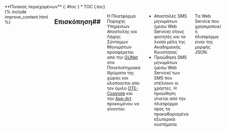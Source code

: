 <div class="row">
<div class="medium-4 medium-push-8 columns" markdown="1">
<div class="panel radius" markdown="1">
**Πίνακας περιεχομένων**
{: #toc }
*  TOC
{:toc}
</div>
</div><!-- /.medium-4.columns -->

<div class="medium-8 medium-pull-4 columns" markdown="1">
{% include improve_content.html %}

## Επισκόπηση##
Η Πλατφόρμα Παροχής Υπηρεσιών Αποστολής και Λήψης Σύντομων Μηνυμάτων προσφέρεται από την [GUNet][] στα Πανεπιστημιακά Ιδρύματα της χώρας και υλοποιείται απο τον όμιλο  [OTE-Cosmote][] και την [App-Art][] προκειμένου να γίνονται:

- Αποστολές SMS μηνυμάτων (μεσω Web Service) στους φοιτητές και τα λοιπά μέλη της Ακαδημαικής Κοινότητας
- Προώθηση SMS μηνυμάτων (μεσω Web Service) των SMS που στέλνουν οι χρήστες. Η προώθηση γίνεται από την πλατφόρμα προς τα προκαθορισμένα εξωτερικά συστήματα

Tα Web Service που χρησιμοποιεί η πλατφόρμα είναι της μορφής JSON.

## Mobile Terminated (MT) κίνηση##

Η πλατφόρμα προσφέρει διαφορετικές υπηρεσίες SMS που ορίζονται από την GUNet. Κάθε υπηρεσία έχει έναν αριθμό από προκαθορισμένα μηνύματα και κάθε ένα από τα οποία μπορεί να σταλεί σε έναν παραλήπτη (Mobile terminated κίνηση). Τα προκαθορισμένα μηνύματα μπορούν να υποστηρίξουν δυναμικά πεδία, τις τιμές των οποίων θα καθορίζει η πλευρά του καλούντος. 
Για παράδειγμα, μπορεί να υπάρξει ένα προκαθορισμένο μήνυμα "Η βαθμολογία σας για το μάθημα {Πεδίο 1,1} είναι {Πεδίο 2,2}". Τα Πανεπιστημιακά Ιδρύματα μπορούν να καλέσουν την υπηρεσία δίνοντας τιμές στα δυναμικά πεδία "Πληροφορική Ι" και "7" και το τελικό μήνυμα προς το χρήστη να είναι "Η βαθμολογία σας για το μάθημα Πληροφορική Ι είναι 7".

## Mobile Originated (MO) κίνηση##
Επίσης, κάθε υπηρεσία περιέχει έναν αριθμό keywords τα οποία μπορεί να χρησιμοποιήσει ο τελικός χρήστης, στέλνοντας τα με SMS στην πλατφόρμα. Το κομμάτι αυτό των υπηρεσιών ονομάζεται Mobile Originated (MO). Όταν η πλατφόρμα λαμβάνει ένα SMS με κάποιο keyword, τότε προωθεί στο SMS σε κάποιο προκαθορισμένο εξωτερικό σύστημα μέσω Web Service

##Τι πρέπει να υλοποιήσετε##
Προκειμένου να πετύχετε απόλυτη διασύνδεση με την πλατφόρμα, θα πρέπει να υλοποιήσετε τα εξης:

- Application που να κάνει consume το **send SMS** web service της πλατφόρμας. Η κλήση γίνεται με μορφή JSON.

- Web Service που θα φιλοξενεί το 3rd party. Αυτό το Web Service θα γίνεται consume από την πλατφόρμα. Το Web Service πρέπει να υποστηρίζει τα εξης functions:

1. **SMS forward** (Η κλήση αυτή γίνεται από την πλατφόρμα της GUNet προς ένα συγκεκριμένο Πανεπιστημιακό Ίδρυμα, όταν κάποιος χρήστης στείλει ένα SMS στην πλατφόρμα που περιλαμβάνει ένα συγκεκριμένο Keyword.)

2. **DLR request** (Η κλήση αυτή γίνεται από την πλατφόρμα της GUNet προς ένα συγκεκριμένο Πανεπιστημιακό Ίδρυμα, όταν η πλατφόρμα ενημερωθεί από τον πάροχο πως ένα SMS παραδόθηκε στον τελικό χρήστη)

##Παραδείγματα κλήσεων##

### Παράδειγμα send SMS ###
Η send SMS παρέχεται από την πλατφόρμα και γίνεται consume απο τα Πανεπιστημιακά Ιδρύματα

Το endpoint της υπηρεσίας είναι το https://sms-services.gunet.gr:9999/sendSMS
Το request πρέπει να είναι POST και το Content Type: application/json
Ακολουθεί ένα παράδειγμα μιας κλήσης προς την δοκιμαστική υπηρεσία gradeService.
	
	{
       "serviceId": "gradeService",
       "messageId": "testMessage",
       "replacements": [
          "Προγραμματισμός Ι",
          "7"
       ],
       "recipient": "6901234567",
       "institution": "TEITHE",
       "pre-shared key": "F0fesFADSr223fA",
       "dlr-url": "https://teithe.gr/dlrs"
    }
    
Ακολουθούν και οι ενδεικτικες απαντήσεις της πλατφόρμας στο παραπάνω request

Επιτυχές:

	{
	   "serviceId": "gradeService",
       "errorCode": "",
       "error": ""
	}
Ανεπιτυχές:

	{
    	"serviceId": "gradeService",
        "errorCode": "E-002",
        "error": "Unknown Service"
    }

Παρατίθεται ένα παράδειγμα της κλήσης με curl:

	 curl -v -H "Accept: application/json" -H "Content-type: application/json" -X POST -d ' {"serviceId": "gradeService", "messageId": "testMessage", "replacements":["Προγραμματισμός Ι","2"],"recipient": "6901234567", "institution": "TEITHE","pre-shared key": "F0fesFADSr223fA","dlr-url": "https://teithe.gr/dlrs"}'  https://sms-services.gunet.gr:9999/sendSMS 


### Παράδειγμα forward SMS ###

Η forward SMS παρέχεται απο τα Πανεπιστημιακά Ιδρύματα και γίνεται consume από την πλατφόρμα

Το request θα έχει την μορφή JSON με το εξής body:

	{
    	"MSISDN": "6901234657",
        "keyword": "ΒΑ",
        "body": "ΗΛΕΚΤΡΟΝΙΚΗ",
        "pre-shared key": "F0fesFADSr223fA",
        "sms-forward-id": "123"
    }


Ακολουθούν και οι ενδεικτικες απαντήσεις τoυ Πανεπιστημιακού Ιδρύματος στο παραπάνω request

Επιτυχές:

	{
    	"result": "0",
        "errorCode": ""
        "error": ""
    }
    
Ανεπιτυχές:

	{
    	"result": "1",
        "errorCode": "error-code-1"
        "error": "error-description"
    }


### Παράδειγμα DLR Request ###

Η DLR Request παρέχεται απο τα Πανεπιστημιακά Ιδρύματα και γίνεται consume από την πλατφόρμα

Το request θα έχει την μορφή JSON με το εξής body:

Επιτυχής παράδοση μηνύματος:
	{
    	"serviceId": "gradeService",
        "recipient": "6901234657",
        "status": "DELIVRD"
	}
    
Ανεπιτυχές:

	{
    	"serviceId": "gradeService",
        "recipient": "6901234657",
        "status": "ERROR",
        "error": "80"
    }





 [GUNet]: http://www.gunet.gr/ "Ακαδημαϊκό διαδίκτυο (GUNet)"
 [App-Art]: http://www.app-art.gr/ "APP-ART εταιρία νέων τεχνολογιών πληροφορικής και τηλεπικοινωνιών"
 [OTE-Cosmote]: http://www.cosmote.gr/ "OTE-Cosmote"
 [JSON]: http://www.ietf.org/rfc/rfc4627.txt "RFC4627: Javascript Object Notation"
